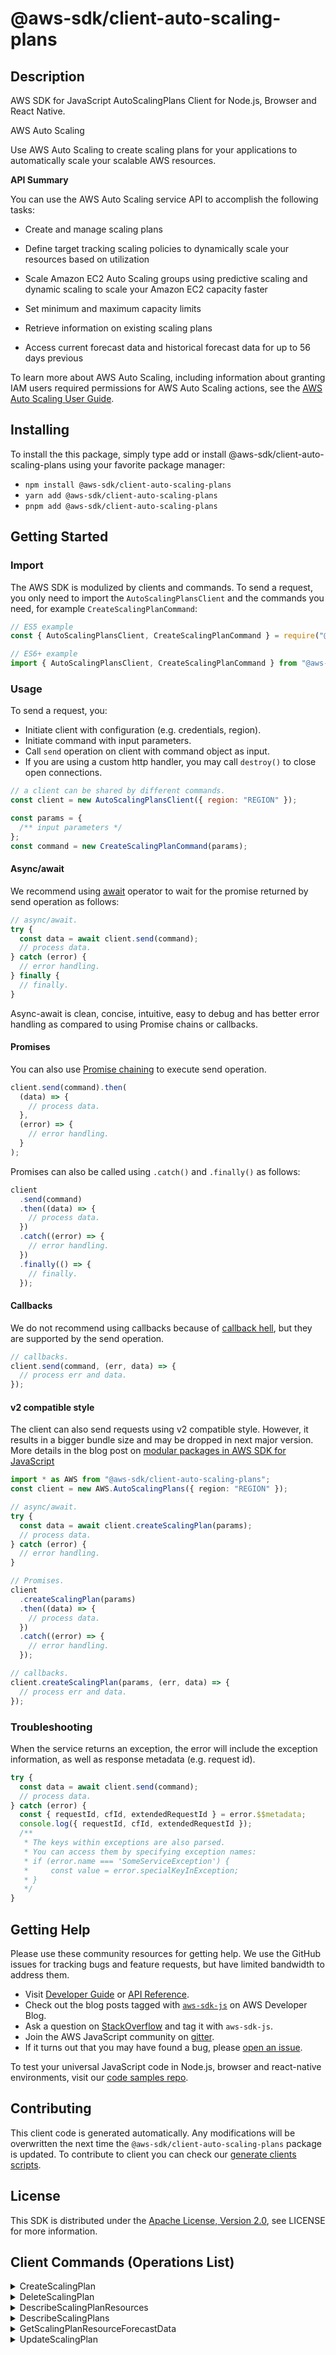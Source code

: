 <!-- generated file, do not edit directly -->

# @aws-sdk/client-auto-scaling-plans

## Description

AWS SDK for JavaScript AutoScalingPlans Client for Node.js, Browser and React Native.

<fullname>AWS Auto Scaling</fullname>

<p>Use AWS Auto Scaling to create scaling plans for your applications to
automatically scale your scalable AWS resources. </p>
<p>
<b>API Summary</b>
</p>
<p>You can use the AWS Auto Scaling service API to accomplish the following tasks:</p>
<ul>
<li>
<p>Create and manage scaling plans</p>
</li>
<li>
<p>Define target tracking scaling policies to dynamically scale your resources based
on utilization</p>
</li>
<li>
<p>Scale Amazon EC2 Auto Scaling groups using predictive scaling and dynamic scaling to scale your
Amazon EC2 capacity faster</p>
</li>
<li>
<p>Set minimum and maximum capacity limits</p>
</li>
<li>
<p>Retrieve information on existing scaling plans</p>
</li>
<li>
<p>Access current forecast data and historical forecast data for up to 56 days
previous</p>
</li>
</ul>

<p>To learn more about AWS Auto Scaling, including information about granting IAM users required
permissions for AWS Auto Scaling actions, see the <a href="https://docs.aws.amazon.com/autoscaling/plans/userguide/what-is-aws-auto-scaling.html">AWS Auto Scaling User Guide</a>. </p>

## Installing

To install the this package, simply type add or install @aws-sdk/client-auto-scaling-plans
using your favorite package manager:

- `npm install @aws-sdk/client-auto-scaling-plans`
- `yarn add @aws-sdk/client-auto-scaling-plans`
- `pnpm add @aws-sdk/client-auto-scaling-plans`

## Getting Started

### Import

The AWS SDK is modulized by clients and commands.
To send a request, you only need to import the `AutoScalingPlansClient` and
the commands you need, for example `CreateScalingPlanCommand`:

```js
// ES5 example
const { AutoScalingPlansClient, CreateScalingPlanCommand } = require("@aws-sdk/client-auto-scaling-plans");
```

```ts
// ES6+ example
import { AutoScalingPlansClient, CreateScalingPlanCommand } from "@aws-sdk/client-auto-scaling-plans";
```

### Usage

To send a request, you:

- Initiate client with configuration (e.g. credentials, region).
- Initiate command with input parameters.
- Call `send` operation on client with command object as input.
- If you are using a custom http handler, you may call `destroy()` to close open connections.

```js
// a client can be shared by different commands.
const client = new AutoScalingPlansClient({ region: "REGION" });

const params = {
  /** input parameters */
};
const command = new CreateScalingPlanCommand(params);
```

#### Async/await

We recommend using [await](https://developer.mozilla.org/en-US/docs/Web/JavaScript/Reference/Operators/await)
operator to wait for the promise returned by send operation as follows:

```js
// async/await.
try {
  const data = await client.send(command);
  // process data.
} catch (error) {
  // error handling.
} finally {
  // finally.
}
```

Async-await is clean, concise, intuitive, easy to debug and has better error handling
as compared to using Promise chains or callbacks.

#### Promises

You can also use [Promise chaining](https://developer.mozilla.org/en-US/docs/Web/JavaScript/Guide/Using_promises#chaining)
to execute send operation.

```js
client.send(command).then(
  (data) => {
    // process data.
  },
  (error) => {
    // error handling.
  }
);
```

Promises can also be called using `.catch()` and `.finally()` as follows:

```js
client
  .send(command)
  .then((data) => {
    // process data.
  })
  .catch((error) => {
    // error handling.
  })
  .finally(() => {
    // finally.
  });
```

#### Callbacks

We do not recommend using callbacks because of [callback hell](http://callbackhell.com/),
but they are supported by the send operation.

```js
// callbacks.
client.send(command, (err, data) => {
  // process err and data.
});
```

#### v2 compatible style

The client can also send requests using v2 compatible style.
However, it results in a bigger bundle size and may be dropped in next major version. More details in the blog post
on [modular packages in AWS SDK for JavaScript](https://aws.amazon.com/blogs/developer/modular-packages-in-aws-sdk-for-javascript/)

```ts
import * as AWS from "@aws-sdk/client-auto-scaling-plans";
const client = new AWS.AutoScalingPlans({ region: "REGION" });

// async/await.
try {
  const data = await client.createScalingPlan(params);
  // process data.
} catch (error) {
  // error handling.
}

// Promises.
client
  .createScalingPlan(params)
  .then((data) => {
    // process data.
  })
  .catch((error) => {
    // error handling.
  });

// callbacks.
client.createScalingPlan(params, (err, data) => {
  // process err and data.
});
```

### Troubleshooting

When the service returns an exception, the error will include the exception information,
as well as response metadata (e.g. request id).

```js
try {
  const data = await client.send(command);
  // process data.
} catch (error) {
  const { requestId, cfId, extendedRequestId } = error.$$metadata;
  console.log({ requestId, cfId, extendedRequestId });
  /**
   * The keys within exceptions are also parsed.
   * You can access them by specifying exception names:
   * if (error.name === 'SomeServiceException') {
   *     const value = error.specialKeyInException;
   * }
   */
}
```

## Getting Help

Please use these community resources for getting help.
We use the GitHub issues for tracking bugs and feature requests, but have limited bandwidth to address them.

- Visit [Developer Guide](https://docs.aws.amazon.com/sdk-for-javascript/v3/developer-guide/welcome.html)
  or [API Reference](https://docs.aws.amazon.com/AWSJavaScriptSDK/v3/latest/index.html).
- Check out the blog posts tagged with [`aws-sdk-js`](https://aws.amazon.com/blogs/developer/tag/aws-sdk-js/)
  on AWS Developer Blog.
- Ask a question on [StackOverflow](https://stackoverflow.com/questions/tagged/aws-sdk-js) and tag it with `aws-sdk-js`.
- Join the AWS JavaScript community on [gitter](https://gitter.im/aws/aws-sdk-js-v3).
- If it turns out that you may have found a bug, please [open an issue](https://github.com/aws/aws-sdk-js-v3/issues/new/choose).

To test your universal JavaScript code in Node.js, browser and react-native environments,
visit our [code samples repo](https://github.com/aws-samples/aws-sdk-js-tests).

## Contributing

This client code is generated automatically. Any modifications will be overwritten the next time the `@aws-sdk/client-auto-scaling-plans` package is updated.
To contribute to client you can check our [generate clients scripts](https://github.com/aws/aws-sdk-js-v3/tree/main/scripts/generate-clients).

## License

This SDK is distributed under the
[Apache License, Version 2.0](http://www.apache.org/licenses/LICENSE-2.0),
see LICENSE for more information.

## Client Commands (Operations List)

<details>
<summary>
CreateScalingPlan
</summary>

[Command API Reference](https://docs.aws.amazon.com/AWSJavaScriptSDK/v3/latest/clients/client-auto-scaling-plans/classes/createscalingplancommand.html) / [Input](https://docs.aws.amazon.com/AWSJavaScriptSDK/v3/latest/clients/client-auto-scaling-plans/interfaces/createscalingplancommandinput.html) / [Output](https://docs.aws.amazon.com/AWSJavaScriptSDK/v3/latest/clients/client-auto-scaling-plans/interfaces/createscalingplancommandoutput.html)

</details>
<details>
<summary>
DeleteScalingPlan
</summary>

[Command API Reference](https://docs.aws.amazon.com/AWSJavaScriptSDK/v3/latest/clients/client-auto-scaling-plans/classes/deletescalingplancommand.html) / [Input](https://docs.aws.amazon.com/AWSJavaScriptSDK/v3/latest/clients/client-auto-scaling-plans/interfaces/deletescalingplancommandinput.html) / [Output](https://docs.aws.amazon.com/AWSJavaScriptSDK/v3/latest/clients/client-auto-scaling-plans/interfaces/deletescalingplancommandoutput.html)

</details>
<details>
<summary>
DescribeScalingPlanResources
</summary>

[Command API Reference](https://docs.aws.amazon.com/AWSJavaScriptSDK/v3/latest/clients/client-auto-scaling-plans/classes/describescalingplanresourcescommand.html) / [Input](https://docs.aws.amazon.com/AWSJavaScriptSDK/v3/latest/clients/client-auto-scaling-plans/interfaces/describescalingplanresourcescommandinput.html) / [Output](https://docs.aws.amazon.com/AWSJavaScriptSDK/v3/latest/clients/client-auto-scaling-plans/interfaces/describescalingplanresourcescommandoutput.html)

</details>
<details>
<summary>
DescribeScalingPlans
</summary>

[Command API Reference](https://docs.aws.amazon.com/AWSJavaScriptSDK/v3/latest/clients/client-auto-scaling-plans/classes/describescalingplanscommand.html) / [Input](https://docs.aws.amazon.com/AWSJavaScriptSDK/v3/latest/clients/client-auto-scaling-plans/interfaces/describescalingplanscommandinput.html) / [Output](https://docs.aws.amazon.com/AWSJavaScriptSDK/v3/latest/clients/client-auto-scaling-plans/interfaces/describescalingplanscommandoutput.html)

</details>
<details>
<summary>
GetScalingPlanResourceForecastData
</summary>

[Command API Reference](https://docs.aws.amazon.com/AWSJavaScriptSDK/v3/latest/clients/client-auto-scaling-plans/classes/getscalingplanresourceforecastdatacommand.html) / [Input](https://docs.aws.amazon.com/AWSJavaScriptSDK/v3/latest/clients/client-auto-scaling-plans/interfaces/getscalingplanresourceforecastdatacommandinput.html) / [Output](https://docs.aws.amazon.com/AWSJavaScriptSDK/v3/latest/clients/client-auto-scaling-plans/interfaces/getscalingplanresourceforecastdatacommandoutput.html)

</details>
<details>
<summary>
UpdateScalingPlan
</summary>

[Command API Reference](https://docs.aws.amazon.com/AWSJavaScriptSDK/v3/latest/clients/client-auto-scaling-plans/classes/updatescalingplancommand.html) / [Input](https://docs.aws.amazon.com/AWSJavaScriptSDK/v3/latest/clients/client-auto-scaling-plans/interfaces/updatescalingplancommandinput.html) / [Output](https://docs.aws.amazon.com/AWSJavaScriptSDK/v3/latest/clients/client-auto-scaling-plans/interfaces/updatescalingplancommandoutput.html)

</details>
